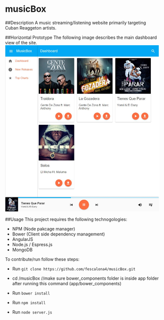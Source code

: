 # musicBox
##Description
A music streaming/listening website primarily targeting Cuban Reaggeton artists. 

##Horizontal Prototype
The following image describes the main dashboard view of the site.
![](docs/mockups/musicBox.JPG)

##Usage
This project requires the following technogologies:
 * NPM (Node pakcage manager)
 * Bower (Client side dependency management) 
 * AngularJS
 * Node.js / Espress.js
 * MongoDB

To contribute/run follow these steps:
 * Run ``git clone https://github.com/fescalona4/musicBox.git``
 * cd /musicBox
 //make sure bower_components folder is inside app folder after running this command (app/bower_components)
 * Run ``bower install`` 
 
 * Run ``npm install``
 * Run ``node server.js`` 

